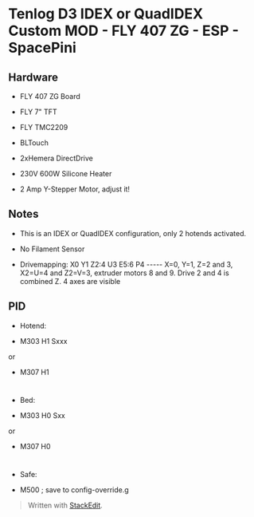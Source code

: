 ﻿
# Tenlog D3 IDEX or QuadIDEX Custom MOD - FLY 407 ZG - ESP - SpacePini

## Hardware

* FLY 407 ZG Board

* FLY 7" TFT

* FLY TMC2209

* BLTouch 

* 2xHemera DirectDrive
*  230V 600W Silicone Heater
* 2 Amp Y-Stepper Motor, adjust it! 

## Notes

* This is an IDEX or QuadIDEX configuration, only 2 hotends activated. 

* No Filament Sensor

* Drivemapping: X0 Y1 Z2:4 U3 E5:6 P4  ----- X=0, Y=1, Z=2 and 3, X2=U=4 and Z2=V=3, extruder motors 8 and 9. Drive 2 and 4 is combined Z. 4 axes are visible

## PID

- Hotend:

* M303 H1 Sxxx

or

* M307 H1

#

- Bed:

* M303 H0 Sxx

or

* M307 H0

#

- Safe:

* M500                   ; save to config-override.g

> Written with [StackEdit](https://stackedit.io/).
